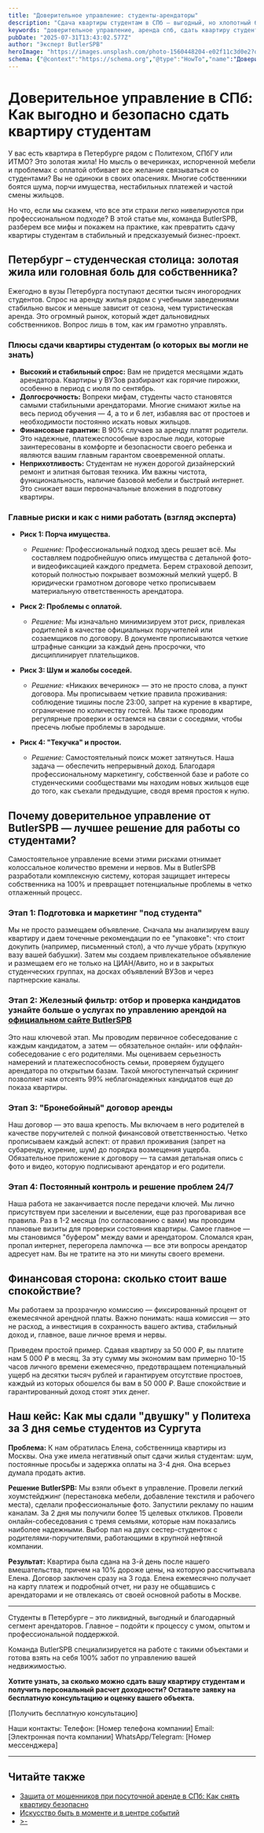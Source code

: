 ```yaml
---
title: "Доверительное управление: студенты-арендаторы"
description: "Сдача квартиры студентам в СПб — выгодный, но хлопотный бизнес. Рассказываем о нюансах работы с молодыми арендаторами и как доверительное управление помогает."
keywords: "доверительное управление, аренда спб, сдать квартиру студентам, управление недвижимостью, ButlerSPB, арендаторы-студенты"
pubDate: "2025-07-31T13:43:02.577Z"
author: "Эксперт ButlerSPB"
heroImage: "https://images.unsplash.com/photo-1560448204-e02f11c3d0e2?q=80&w=2070&auto=format&fit=crop"
schema: {"@context":"https://schema.org","@type":"HowTo","name":"Доверительное управление: студенты-арендаторы","description":"Сдача квартиры студентам в СПб — выгодный, но хлопотный бизнес. Рассказываем о нюансах работы с молодыми арендаторами и как доверительное управление помогает.","image":{"@type":"ImageObject","url":"https://images.unsplash.com/photo-1560448204-e02f11c3d0e2?q=80&w=2070&auto=format&fit=crop"},"aggregateRating":{"@type":"AggregateRating","ratingValue":"4.8","reviewCount":855,"bestRating":"5","worstRating":"1"},"publisher":{"@type":"Organization","name":"Блог ButlerSPB","logo":{"@type":"ImageObject","url":"https://butlerspb-blog.netlify.app/favicon.ico"}},"mainEntityOfPage":{"@type":"WebPage","@id":"https://butlerspb-blog.netlify.app/blog/doveritelnoe-upravlenie-nedvizhimostyu-v-sankt-peterburge-rabota-s-arendatorami-studentami/"}}
---
```

# Доверительное управление в СПб: Как выгодно и безопасно сдать квартиру студентам

У вас есть квартира в Петербурге рядом с Политехом, СПбГУ или ИТМО? Это золотая жила! Но мысль о вечеринках, испорченной мебели и проблемах с оплатой отбивает все желание связываться со студентами? Вы не одиноки в своих опасениях. Многие собственники боятся шума, порчи имущества, нестабильных платежей и частой смены жильцов.

Но что, если мы скажем, что все эти страхи легко нивелируются при профессиональном подходе? В этой статье мы, команда ButlerSPB, разберем все мифы и покажем на практике, как превратить сдачу квартиры студентам в стабильный и предсказуемый бизнес-проект.

## Петербург – студенческая столица: золотая жила или головная боль для собственника?

Ежегодно в вузы Петербурга поступают десятки тысяч иногородних студентов. Спрос на аренду жилья рядом с учебными заведениями стабильно высок и меньше зависит от сезона, чем туристическая аренда. Это огромный рынок, который ждет дальновидных собственников. Вопрос лишь в том, как им грамотно управлять.

### Плюсы сдачи квартиры студентам (о которых вы могли не знать)

*   **Высокий и стабильный спрос:** Вам не придется месяцами ждать арендатора. Квартиры у ВУЗов разбирают как горячие пирожки, особенно в период с июля по сентябрь.
*   **Долгосрочность:** Вопреки мифам, студенты часто становятся самыми стабильными арендаторами. Многие снимают жилье на весь период обучения — 4, а то и 6 лет, избавляя вас от простоев и необходимости постоянно искать новых жильцов.
*   **Финансовые гарантии:** В 90% случаев за аренду платят родители. Это надежные, платежеспособные взрослые люди, которые заинтересованы в комфорте и безопасности своего ребенка и являются вашим главным гарантом своевременной оплаты.
*   **Неприхотливость:** Студентам не нужен дорогой дизайнерский ремонт и элитная бытовая техника. Им важны чистота, функциональность, наличие базовой мебели и быстрый интернет. Это снижает ваши первоначальные вложения в подготовку квартиры.

### Главные риски и как с ними работать (взгляд эксперта)

*   **Риск 1: Порча имущества.**
    *   *Решение:* Профессиональный подход здесь решает всё. Мы составляем подробнейшую опись имущества с детальной фото- и видеофиксацией каждого предмета. Берем страховой депозит, который полностью покрывает возможный мелкий ущерб. В юридически грамотном договоре четко прописываем материальную ответственность арендатора.

*   **Риск 2: Проблемы с оплатой.**
    *   *Решение:* Мы изначально минимизируем этот риск, привлекая родителей в качестве официальных поручителей или созаемщиков по договору. В документе прописываются четкие штрафные санкции за каждый день просрочки, что дисциплинирует плательщиков.

*   **Риск 3: Шум и жалобы соседей.**
    *   *Решение:* «Никаких вечеринок» — это не просто слова, а пункт договора. Мы прописываем четкие правила проживания: соблюдение тишины после 23:00, запрет на курение в квартире, ограничение по количеству гостей. Мы также проводим регулярные проверки и остаемся на связи с соседями, чтобы пресечь любые проблемы в зародыше.

*   **Риск 4: "Текучка" и простои.**
    *   *Решение:* Самостоятельный поиск может затянуться. Наша задача — обеспечить непрерывный доход. Благодаря профессиональному маркетингу, собственной базе и работе со студенческими сообществами мы находим новых жильцов еще до того, как съехали предыдущие, сводя время простоя к нулю.

## Почему доверительное управление от ButlerSPB — лучшее решение для работы со студентами?

Самостоятельное управление всеми этими рисками отнимает колоссальное количество времени и нервов. Мы в ButlerSPB разработали комплексную систему, которая защищает интересы собственника на 100% и превращает потенциальные проблемы в четко отлаженный процесс.

### Этап 1: Подготовка и маркетинг "под студента"

Мы не просто размещаем объявление. Сначала мы анализируем вашу квартиру и даем точечные рекомендации по ее "упаковке": что стоит докупить (например, письменный стол), а что лучше убрать (хрупкую вазу вашей бабушки). Затем мы создаем привлекательное объявление и размещаем его не только на ЦИАН/Авито, но и в закрытых студенческих группах, на досках объявлений ВУЗов и через партнерские каналы.

### Этап 2: Железный фильтр: отбор и проверка кандидатов узнайте больше о услугах по управлению арендой на <a href="https://butlerspb.ru/rent" target="_blank" rel="nofollow">официальном сайте ButlerSPB</a>

Это наш ключевой этап. Мы проводим первичное собеседование с каждым кандидатом, а затем — обязательное онлайн- или оффлайн-собеседование с его родителями. Мы оцениваем серьезность намерений и платежеспособность семьи, проверяем будущего арендатора по открытым базам. Такой многоступенчатый скрининг позволяет нам отсеять 99% неблагонадежных кандидатов еще до показа квартиры.

### Этап 3: "Бронебойный" договор аренды

Наш договор — это ваша крепость. Мы включаем в него родителей в качестве поручителей с полной финансовой ответственностью. Четко прописываем каждый аспект: от правил проживания (запрет на субаренду, курение, шум) до порядка возмещения ущерба. Обязательное приложение к договору — та самая детальная опись с фото и видео, которую подписывают арендатор и его родители.

### Этап 4: Постоянный контроль и решение проблем 24/7

Наша работа не заканчивается после передачи ключей. Мы лично присутствуем при заселении и выселении, еще раз проговаривая все правила. Раз в 1-2 месяца (по согласованию с вами) мы проводим плановые визиты для проверки состояния квартиры. Самое главное — мы становимся "буфером" между вами и арендатором. Сломался кран, пропал интернет, перегорела лампочка — все эти вопросы арендатор адресует нам. Вы не тратите на это ни минуты своего времени.

## Финансовая сторона: сколько стоит ваше спокойствие?

Мы работаем за прозрачную комиссию — фиксированный процент от ежемесячной арендной платы. Важно понимать: наша комиссия — это не расход, а инвестиция в сохранность вашего актива, стабильный доход и, главное, ваше личное время и нервы.

Приведем простой пример. Сдавая квартиру за 50 000 ₽, вы платите нам 5 000 ₽ в месяц. За эту сумму мы экономим вам примерно 10-15 часов личного времени ежемесячно, предотвращаем потенциальный ущерб на десятки тысяч рублей и гарантируем отсутствие простоев, каждый из которых обошелся бы вам в 50 000 ₽. Ваше спокойствие и гарантированный доход стоят этих денег.

## Наш кейс: Как мы сдали "двушку" у Политеха за 3 дня семье студентов из Сургута

**Проблема:** К нам обратилась Елена, собственница квартиры из Москвы. Она уже имела негативный опыт сдачи жилья студентам: шум, постоянные просьбы и задержка оплаты на 3-4 дня. Она всерьез думала продать актив.

**Решение ButlerSPB:** Мы взяли объект в управление. Провели легкий хоумстейджинг (перестановка мебели, добавление текстиля и рабочего места), сделали профессиональные фото. Запустили рекламу по нашим каналам. За 2 дня мы получили более 15 целевых откликов. Провели онлайн-собеседования с тремя семьями, которые нам показались наиболее надежными. Выбор пал на двух сестер-студенток с родителями-поручителями, работающими в крупной нефтяной компании.

**Результат:** Квартира была сдана на 3-й день после нашего вмешательства, причем на 10% дороже цены, на которую рассчитывала Елена. Договор заключен сразу на 3 года. Елена ежемесячно получает на карту платеж и подробный отчет, ни разу не общавшись с арендаторами и не отвлекаясь от своей основной работы в Москве.

***

Студенты в Петербурге – это ликвидный, выгодный и благодарный сегмент арендаторов. Главное – подойти к процессу с умом, опытом и профессиональной поддержкой.

Команда ButlerSPB специализируется на работе с такими объектами и готова взять на себя 100% забот по управлению вашей недвижимостью.

**Хотите узнать, за сколько можно сдать вашу квартиру студентам и получить персональный расчет доходности? Оставьте заявку на бесплатную консультацию и оценку вашего объекта.**

[Получить бесплатную консультацию]

Наши контакты:
Телефон: [Номер телефона компании]
Email: [Электронная почта компании]
WhatsApp/Telegram: [Номер мессенджера]

---

## Читайте также

*   [Защита от мошенников при посуточной аренде в СПб: Как снять квартиру безопасно](/blog/zaschita-ot-moshennikov-pri-posutochnoy-arende-v-spb/)
*   [Искусство быть в моменте и в центре событий](/blog/byt-v/)
*   [>-](/blog/investicii-v-nedvizhimost-pod-posutochnuyu-arendu-v-sankt-peterburge/)

